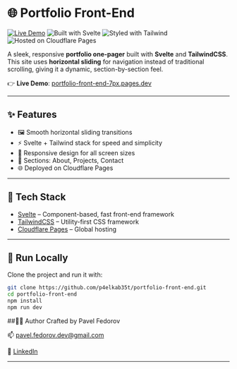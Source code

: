 # 🌐 Portfolio Front-End

[![Live Demo](https://img.shields.io/badge/Live%20Site-Open-green?logo=google-chrome)](https://portfolio-front-end-7px.pages.dev/)
![Built with Svelte](https://img.shields.io/badge/Built%20with-Svelte-orange?logo=svelte)
![Styled with Tailwind](https://img.shields.io/badge/Styled%20with-TailwindCSS-blue?logo=tailwindcss)
![Hosted on Cloudflare Pages](https://img.shields.io/badge/Deployed%20to-Cloudflare%20Pages-orange?logo=cloudflare)

A sleek, responsive **portfolio one-pager** built with **Svelte** and **TailwindCSS**.  
This site uses **horizontal sliding** for navigation instead of traditional scrolling, giving it a dynamic, section-by-section feel.

👉 **Live Demo**: [portfolio-front-end-7px.pages.dev](https://portfolio-front-end-7px.pages.dev/)

---

## ✨ Features

- 🖼️ Smooth horizontal sliding transitions
- ⚡️ Svelte + Tailwind stack for speed and simplicity
- 📱 Responsive design for all screen sizes
- 💼 Sections: About, Projects, Contact
- 🌐 Deployed on Cloudflare Pages

---

## 🧠 Tech Stack

- [Svelte](https://svelte.dev/) – Component-based, fast front-end framework
- [TailwindCSS](https://tailwindcss.com/) – Utility-first CSS framework
- [Cloudflare Pages](https://pages.cloudflare.com/) – Global hosting

---

## 🚀 Run Locally

Clone the project and run it with:

```bash
git clone https://github.com/p4elkab35t/portfolio-front-end.git
cd portfolio-front-end
npm install
npm run dev
```

##🧑‍💻 Author
Crafted by Pavel Fedorov

📫 [pavel.fedorov.dev@gmail.com](mailto:pavel.fedorov.dev@gmail.com)  

🔗 [LinkedIn](https://www.linkedin.com/in/pavelfedorovdev/)  

---
